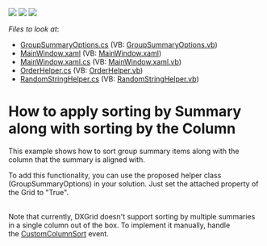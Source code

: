 <!-- default badges list -->
![](https://img.shields.io/endpoint?url=https://codecentral.devexpress.com/api/v1/VersionRange/128648284/22.2.2%2B)
[![](https://img.shields.io/badge/Open_in_DevExpress_Support_Center-FF7200?style=flat-square&logo=DevExpress&logoColor=white)](https://supportcenter.devexpress.com/ticket/details/E4611)
[![](https://img.shields.io/badge/📖_How_to_use_DevExpress_Examples-e9f6fc?style=flat-square)](https://docs.devexpress.com/GeneralInformation/403183)
<!-- default badges end -->
<!-- default file list -->
*Files to look at*:

* [GroupSummaryOptions.cs](./CS/GroupSorting/GroupSummaryOptions.cs) (VB: [GroupSummaryOptions.vb](./VB/GroupSorting/GroupSummaryOptions.vb))
* [MainWindow.xaml](./CS/GroupSorting/MainWindow.xaml) (VB: [MainWindow.xaml](./VB/GroupSorting/MainWindow.xaml))
* [MainWindow.xaml.cs](./CS/GroupSorting/MainWindow.xaml.cs) (VB: [MainWindow.xaml.vb](./VB/GroupSorting/MainWindow.xaml.vb))
* [OrderHelper.cs](./CS/GroupSorting/OrderHelper.cs) (VB: [OrderHelper.vb](./VB/GroupSorting/OrderHelper.vb))
* [RandomStringHelper.cs](./CS/GroupSorting/RandomStringHelper.cs) (VB: [RandomStringHelper.vb](./VB/GroupSorting/RandomStringHelper.vb))
<!-- default file list end -->
# How to apply sorting by Summary along with sorting by the Column


<p>This example shows how to sort group summary items along with the column that the summary is aligned with.</p>
<p>To add this functionality, you can use the proposed helper class (GroupSummaryOptions) in your solution. Just set the attached property of the Grid to "True".<br /><br /></p>
<p>Note that currently, DXGrid doesn't support sorting by multiple summaries in a single column out of the box. To implement it manually, handle the <a href="https://documentation.devexpress.com/#WPF/DevExpressXpfGridGridControl_CustomColumnSorttopic">CustomColumnSort</a> event.</p>

<br/>


